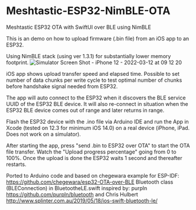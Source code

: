 # Meshtastic-ESP32-NimBLE-OTA
Meshtastic ESP32 OTA with SwiftUI over BLE using NimBLE

This is an demo on how to upload firmware (.bin file) from an iOS app to an ESP32.

Using NimBLE stack (using ver 1.3.1) for substantially lower memory footprint.
![Simulator Screen Shot - iPhone 12 - 2022-03-12 at 09 12 20](https://user-images.githubusercontent.com/10321738/158010035-edb0e682-6b7b-4eec-89e5-b711f492a2dc.png)

iOS app shows upload transfer speed and elapsed time. Possible to set number of data chunks per write cycle to test optimal number of chunks before handshake signal needed from ESP32.

The app will auto connect to the ESP32 when it discovers the BLE service UUID of the ESP32 BLE device. It will also re-connect in situation when the ESP32 BLE device comes out of range and later returns in range.

Flash the ESP32 device with the .ino file via Arduino IDE and run the App in Xcode (tested on 12.3 for minimum iOS 14.0) on a real device (iPhone, iPad. Does not work on a simulator).

After starting the app, press "send .bin to ESP32 over OTA" to start the OTA file transfer. Watch the "Upload progress percentage" going from 0 to 100%. Once the upload is done the ESP32 waits 1 second and thereafter restarts.

Ported to Arduino code and based on chegewara example for ESP-IDF: https://github.com/chegewara/esp32-OTA-over-BLE
Bluetooth class (BLEConnection) in BluetootheLE.swift inspired by: purpln https://github.com/purpln/bluetooth and Chris Hulbert http://www.splinter.com.au/2019/05/18/ios-swift-bluetooth-le/
